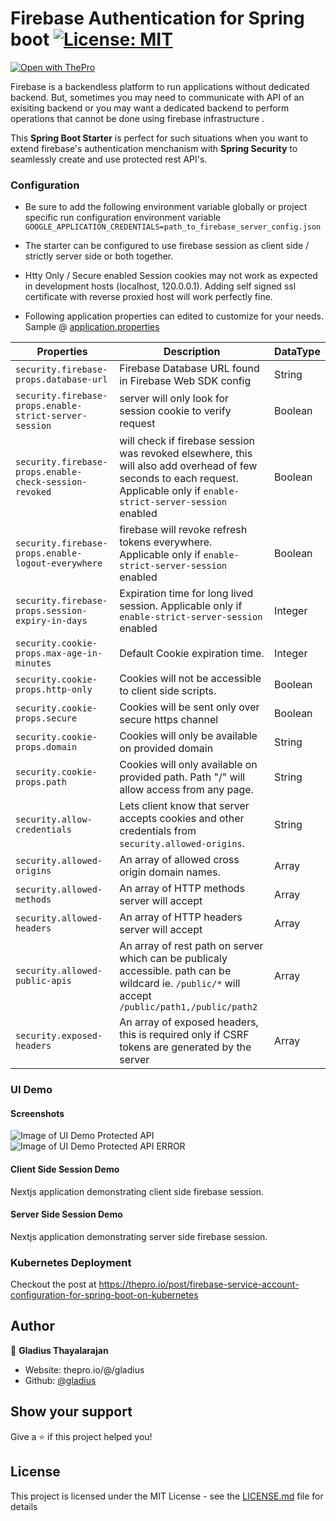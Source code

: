 # Firebase Authentication for Spring boot [![License: MIT](https://img.shields.io/badge/License-MIT-brightgreen.svg)](https://opensource.org/licenses/MIT)

[![Open with ThePro](https://thepro.io/button.svg)](https://thepro.io/post/firebase-authentication-for-spring-boot-rest-api)

Firebase is a backendless platform to run applications without dedicated backend. But, sometimes you may need to communicate with API of an exisiting backend or you may want a dedicated backend to perform operations that cannot be done using firebase infrastructure .

This **Spring Boot Starter** is perfect for such situations when you want to extend firebase's authentication menchanism with **Spring Security** to seamlessly create and use protected rest API's.

### Configuration

- Be sure to add the following environment variable globally or project specific run configuration environment variable `GOOGLE_APPLICATION_CREDENTIALS=path_to_firebase_server_config.json`

- The starter can be configured to use firebase session as client side / strictly server side or both together.
- Htty Only / Secure enabled Session cookies may not work as expected in development hosts (localhost, 120.0.0.1). Adding self signed ssl certificate with reverse proxied host will work perfectly fine.
- Following application properties can edited to customize for your needs. Sample @ [application.properties](blob/master/src/main/resources/application.yaml)

| Properties                                             | Description                                                                                                                                                                 | DataType |
| ------------------------------------------------------ | --------------------------------------------------------------------------------------------------------------------------------------------------------------------------- | -------- |
| `security.firebase-props.database-url`                 | Firebase Database URL found in Firebase Web SDK config                                                                                                                      | String   |
| `security.firebase-props.enable-strict-server-session` | server will only look for session cookie to verify request                                                                                                                  | Boolean  |
| `security.firebase-props.enable-check-session-revoked` | will check if firebase session was revoked elsewhere, this will also add overhead of few seconds to each request. Applicable only if `enable-strict-server-session` enabled | Boolean  |
| `security.firebase-props.enable-logout-everywhere`     | firebase will revoke refresh tokens everywhere. Applicable only if `enable-strict-server-session` enabled                                                                   | Boolean  |
| `security.firebase-props.session-expiry-in-days`       | Expiration time for long lived session. Applicable only if `enable-strict-server-session` enabled                                                                           | Integer  |
| `security.cookie-props.max-age-in-minutes`             | Default Cookie expiration time.                                                                                                                                             | Integer  |
| `security.cookie-props.http-only`                      | Cookies will not be accessible to client side scripts.                                                                                                                      | Boolean  |
| `security.cookie-props.secure`                         | Cookies will be sent only over secure https channel                                                                                                                         | Boolean  |
| `security.cookie-props.domain`                         | Cookies will only be available on provided domain                                                                                                                           | String   |
| `security.cookie-props.path`                           | Cookies will only available on provided path. Path "/" will allow access from any page.                                                                                     | String   |
| `security.allow-credentials`                           | Lets client know that server accepts cookies and other credentials from `security.allowed-origins`.                                                                         | String   |
| `security.allowed-origins`                             | An array of allowed cross origin domain names.                                                                                                                              | Array    |
| `security.allowed-methods`                             | An array of HTTP methods server will accept                                                                                                                                 | Array    |
| `security.allowed-headers`                             | An array of HTTP headers server will accept                                                                                                                                 | Array    |
| `security.allowed-public-apis`                         | An array of rest path on server which can be publicaly accessible. path can be wildcard ie. `/public/*` will accept `/public/path1,/public/path2`                           | Array    |
| `security.exposed-headers`                             | An array of exposed headers, this is required only if CSRF tokens are generated by the server                                                                               | Array    |

### UI Demo

#### Screenshots

![Image of UI Demo Protected API ](https://raw.githubusercontent.com/gladius/firebase-spring-boot-rest-api-authentication/master/screenshots/ui_demo_protected_api.png)
![Image of UI Demo Protected API ERROR](https://raw.githubusercontent.com/gladius/firebase-spring-boot-rest-api-authentication/master/screenshots/ui_demo_protected_api-error.png)

#### Client Side Session Demo

Nextjs application demonstrating client side firebase session.

#### Server Side Session Demo

Nextjs application demonstrating server side firebase session.

### Kubernetes Deployment

Checkout the post at https://thepro.io/post/firebase-service-account-configuration-for-spring-boot-on-kubernetes

## Author

👤 **Gladius Thayalarajan**

- Website: thepro.io/@/gladius
- Github: [@gladius](https://github.com/gladius-thayalarajan)

## Show your support

Give a ⭐️ if this project helped you!

## License

This project is licensed under the MIT License - see the [LICENSE.md](LICENSE.md) file for details
